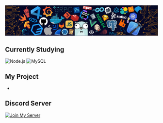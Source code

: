 ![Alt Text](https://raw.githubusercontent.com/GovindSingh9447/GovindSingh9447/refs/heads/main/WEBP/footer.webp)

## Currently Studying
![Node.js](https://img.shields.io/badge/-Node.js-339933?style=flat-square&logo=node.js&logoColor=white)
![MySQL](https://img.shields.io/badge/-MySQL-4479A1?style=flat-square&logo=mysql&logoColor=white)

## My Project
-

## Discord Server
[![Join My Server](https://invidget.switchblade.xyz/1303688214481207437)](https://discord.gg/4JYXQUmjzX)

